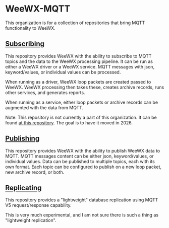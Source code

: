 # WeeWX-MQTT

This organization is for a collection of repositories that bring MQTT functionality to WeeWX.

## [Subscribing](https://github.com/bellrichm/WeeWX-MQTTSubscribe)

This repository provides WeeWX with the ability to subscribe to MQTT topics and the data to the WeeWX processing pipeline. It can be run as either a WeeWX driver or a WeeWX service.
MQTT messages with json, keyword/values, or individual values can be processed.

When running as a driver, WeeWX loop packets are created passed to WeeWX.
WeeWX processing then takes these, creates archive records, runs other services, and generates reports.

When running as a service, either loop packets or archive records can be augmented with the data from MQTT.

Note: This repository is not currently a part of this organization. It can be found [at this repository](https://github.com/bellrichm/WeeWX-MQTTSubscribe). The goal is to have it moved in 2026.

## [Publishing](https://github.com/weewx-mqtt/publish)

This repository provides WeeWX with the ability to publish WeeWX data to MQTT.
MQTT messages content can be either json, keyword/values, or individual values.
Data can be published to multiple topics, each with its own format.
Each topic can be configured to publish on a new loop packet, new archive record, or both.

## [Replicating](https://github.com/weewx-mqtt/replicate)

This repository provides a "lightweight" database replication using MQTT V5 request/response capability.

This is very much experimental, and I am not sure there is such a thing as "lightweight replication".
